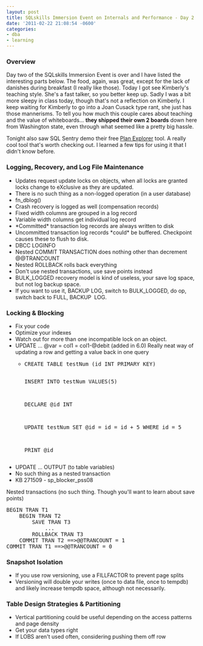 ```yaml
---
layout: post
title: SQLskills Immersion Event on Internals and Performance - Day 2
date: '2011-02-22 21:08:54 -0600'
categories:
- dba
- learning
---
```

<h3>Overview</h3>
<p>Day two of the SQLskills Immersion Event is over and I have listed the interesting parts below. The food, again, was great, except for the lack of danishes during breakfast (I really like those). Today I got see Kimberly's teaching style. She's a fast talker, so you better keep up. Sadly I was a bit more sleepy in class today, though that's not a reflection on Kimberly. I keep waiting for Kimberly to go into a Joan Cusack type rant, she just has those mannerisms.&nbsp;To tell you how much this couple cares about teaching and the value of whiteboards... <strong>they shipped their own 2 boards</strong> down here from Washington state, even through what seemed like a pretty big hassle.</p>
<p>Tonight also saw SQL Sentry demo their free <a href="http://www.sqlsentry.com/plan-explorer/sql-server-query-view.asp">Plan Explorer</a> tool. A really cool tool that's worth checking out. I learned a few tips for using it that I didn't know before.</p>
<h3>Logging, Recovery, and Log File Maintenance</h3>
<ul>
<li>Updates request update locks on objects, when all locks are granted locks change to eXclusive as they are updated.</li>
<li>There is no such thing as a non-logged operation (in a user database)</li>
<li>fn_dblog()</li>
<li>Crash recovery is logged as well (compensation records)</li>
<li>Fixed width columns are grouped in a log record</li>
<li>Variable width columns get individual log record</li>
<li>*Committed* transaction log records are always written to disk</li>
<li>Uncommitted transaction log records *could* be buffered. Checkpoint causes these to flush to disk.</li>
<li>DBCC LOGINFO</li>
<li>Nested COMMIT TRANSACTION does nothing other than decrement @@TRANCOUNT</li>
<li>Nested ROLLBACK rolls back everything</li>
<li>Don't use nested transactions, use save points instead</li>
<li>BULK_LOGGED recovery model is kind of useless, your save log space, but not log backup space.</li>
<li>If you want to use it, BACKUP LOG, switch to BULK_LOGGED, do op, switch back to FULL, BACKUP &nbsp;LOG.</li>
</ul>
<h3>Locking &amp; Blocking</h3>
<ul>
<li>Fix your code</li>
<li>Optimize your indexes</li>
<li>Watch out for more than one incompatible lock on an object.</li>
<li>UPDATE ... @var = col1 = col1-@debit (added in 6.0) Really neat way of updating a row and getting a value back in one query
<ul>
<li>
<pre lang="tsql">CREATE TABLE testNum (id INT PRIMARY KEY)

INSERT INTO testNum VALUES(5)

DECLARE @id INT

UPDATE testNum
SET @id = id = id + 5
WHERE id = 5

PRINT @id</pre>
</li>
</ul>
</li>
<li>UPDATE ... OUTPUT (to table variables)</li>
<li>No such thing as a nested transaction</li>
<li>KB 271509 - sp_blocker_pss08</li>
</ul>
<p>Nested transactions (no such thing. Though you'll want to learn about save points)</p>
<pre lang="tsql">BEGIN TRAN T1
    BEGIN TRAN T2
        SAVE TRAN T3
            ...
        ROLLBACK TRAN T3
    COMMIT TRAN T2 ==>@@TRANCOUNT = 1
COMMIT TRAN T1 ==>@@TRANCOUNT = 0</pre>
<h3>Snapshot Isolation</h3>
<ul>
<li>If you use row versioning, use a FILLFACTOR to prevent page splits</li>
<li>Versioning will double your writes (once to data file, once to tempdb) and likely increase tempdb space, although not necessarily.</li>
</ul>
<h3>Table Design Strategies &amp; Partitioning</h3>
<ul>
<li>Vertical partitioning could be useful depending on the access patterns and page density</li>
<li>Get your data types right</li>
<li>If LOBS aren't used often, considering pushing them off row</li>
</ul>
